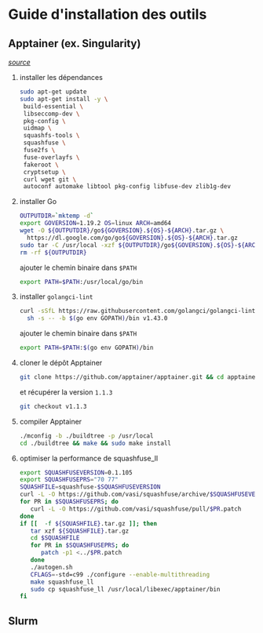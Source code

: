# Guide d'installation des outils

## Apptainer (ex. Singularity)
*[source](https://github.com/apptainer/apptainer/blob/main/INSTALL.md)*

1. installer les dépendances
   ```bash
   sudo apt-get update
   sudo apt-get install -y \
    build-essential \
    libseccomp-dev \
    pkg-config \
    uidmap \
    squashfs-tools \
    squashfuse \
    fuse2fs \
    fuse-overlayfs \
    fakeroot \
    cryptsetup \
    curl wget git \
    autoconf automake libtool pkg-config libfuse-dev zlib1g-dev
   ```
 
2. installer Go
   ```bash
   OUTPUTDIR=`mktemp -d`
   export GOVERSION=1.19.2 OS=linux ARCH=amd64
   wget -O ${OUTPUTDIR}/go${GOVERSION}.${OS}-${ARCH}.tar.gz \
     https://dl.google.com/go/go${GOVERSION}.${OS}-${ARCH}.tar.gz
   sudo tar -C /usr/local -xzf ${OUTPUTDIR}/go${GOVERSION}.${OS}-${ARCH}.tar.gz
   rm -rf ${OUTPUTDIR}
   ```

   ajouter le chemin binaire dans `$PATH`
   ```bash
   export PATH=$PATH:/usr/local/go/bin 
   ```

3. installer `golangci-lint`
   ```bash
   curl -sSfL https://raw.githubusercontent.com/golangci/golangci-lint/master/install.sh | \
     sh -s -- -b $(go env GOPATH)/bin v1.43.0
   ```
   
   ajouter le chemin binaire dans `$PATH`
   ```bash
   export PATH=$PATH:$(go env GOPATH)/bin
   ```

4. cloner le dépôt Apptainer
   ```bash
   git clone https://github.com/apptainer/apptainer.git && cd apptainer
   ```
   et récupérer la version `1.1.3`
   ```bash
   git checkout v1.1.3
   ```
  
5. compiler Apptainer
   ```bash
   ./mconfig -b ./buildtree -p /usr/local
   cd ./buildtree && make && sudo make install
   ```

6. optimiser la performance de squashfuse_ll
   ```bash
   export SQUASHFUSEVERSION=0.1.105
   export SQUASHFUSEPRS="70 77"
   SQUASHFILE=squashfuse-$SQUASHFUSEVERSION
   curl -L -O https://github.com/vasi/squashfuse/archive/$SQUASHFUSEVERSION/${SQUASHFILE}.tar.gz
   for PR in $SQUASHFUSEPRS; do
      curl -L -O https://github.com/vasi/squashfuse/pull/$PR.patch
   done
   if [[  -f ${SQUASHFILE}.tar.gz ]]; then
      tar xzf ${SQUASHFILE}.tar.gz
      cd $SQUASHFILE
      for PR in $SQUASHFUSEPRS; do
         patch -p1 <../$PR.patch
      done
      ./autogen.sh
      CFLAGS=-std=c99 ./configure --enable-multithreading
      make squashfuse_ll
      sudo cp squashfuse_ll /usr/local/libexec/apptainer/bin
   fi
   ```

## Slurm

